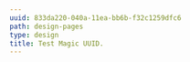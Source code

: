 ```yaml
---
uuid: 833da220-040a-11ea-bb6b-f32c1259dfc6
path: design-pages
type: design
title: Test Magic UUID.
---
```



